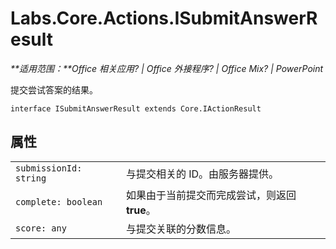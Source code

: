 
# <a name="labs.core.actions.isubmitanswerresult"></a>Labs.Core.Actions.ISubmitAnswerResult

 _**适用范围：**Office 相关应用? | Office 外接程序? | Office Mix? | PowerPoint_

提交尝试答案的结果。

```
interface ISubmitAnswerResult extends Core.IActionResult
```


## <a name="properties"></a>属性


|||
|:-----|:-----|
| `submissionId: string`|与提交相关的 ID。由服务器提供。|
| `complete: boolean`|如果由于当前提交而完成尝试，则返回 **true**。|
| `score: any`|与提交关联的分数信息。|
